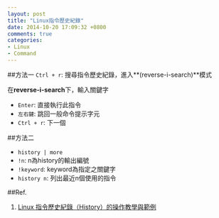 ```yaml
---
layout: post
title: "Linux指令歷史紀錄"
date: 2014-10-20 17:09:32 +0800
comments: true
categories: 
- Linux
- Command
---
```

##方法一
`Ctrl + r`: 搜尋指令歷史紀錄，進入**(reverse-i-search)**模式
<!-- more -->
在**reverse-i-search**下，輸入關鍵字

- `Enter`: 直接執行此指令
- `左右鍵`: 跳回一般命令提示字元
- `Ctrl + r`: 下一個

##方法二
- `history | more`
- `!n`: n為history的輸出編號
- `!keyword`: keyword為指定之關鍵字
- `history n`:  列出最近n個使用的指令

##Ref.
1. [Linux 指令歷史紀錄（History）的操作教學與範例](http://www.gtwang.org/2013/10/mastering-linux-command-line-history.html)